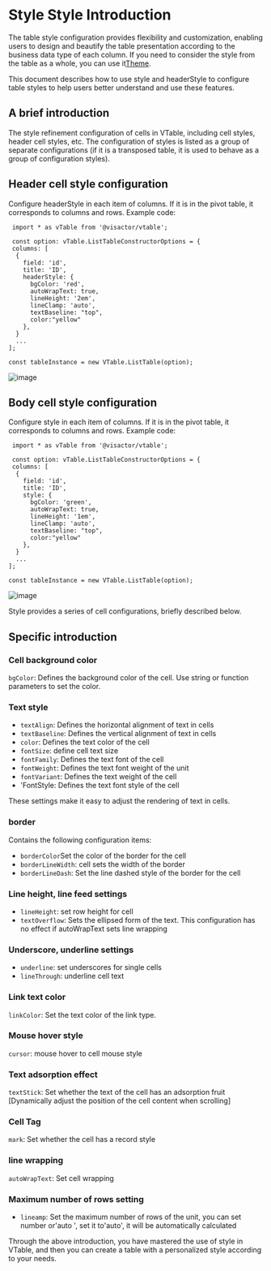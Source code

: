 # Style Style Introduction

The table style configuration provides flexibility and customization, enabling users to design and beautify the table presentation according to the business data type of each column. If you need to consider the style from the table as a whole, you can use it[Theme](../../guide/theme_and_style/theme).

This document describes how to use style and headerStyle to configure table styles to help users better understand and use these features.

## A brief introduction

The style refinement configuration of cells in VTable, including cell styles, header cell styles, etc. The configuration of styles is listed as a group of separate configurations (if it is a transposed table, it is used to behave as a group of configuration styles).

## Header cell style configuration

Configure headerStyle in each item of columns. If it is in the pivot table, it corresponds to columns and rows. Example code:

     import * as vTable from '@visactor/vtable';

     const option: vTable.ListTableConstructorOptions = {
     columns: [
      {
        field: 'id',
        title: 'ID',
        headerStyle: {
          bgColor: 'red',
          autoWrapText: true,
          lineHeight: '2em',
          lineClamp: 'auto',
          textBaseline: "top",
          color:"yellow"
        },
      }
      ...
    ];

    const tableInstance = new VTable.ListTable(option);

![image](https://lf9-dp-fe-cms-tos.byteorg.com/obj/bit-cloud/0a2e223bdcd7410c08f6a6a0b.png)

## Body cell style configuration

Configure style in each item of columns. If it is in the pivot table, it corresponds to columns and rows. Example code:

     import * as vTable from '@visactor/vtable';

     const option: vTable.ListTableConstructorOptions = {
     columns: [
      {
        field: 'id',
        title: 'ID',
        style: {
          bgColor: 'green',
          autoWrapText: true,
          lineHeight: '1em',
          lineClamp: 'auto',
          textBaseline: "top",
          color:"yellow"
        },
      }
      ...
    ];

    const tableInstance = new VTable.ListTable(option);

![image](https://lf9-dp-fe-cms-tos.byteorg.com/obj/bit-cloud/a2c7623458257d15626270908.png)

Style provides a series of cell configurations, briefly described below.

## Specific introduction

### Cell background color

`bgColor`: Defines the background color of the cell. Use string or function parameters to set the color.

### Text style

*   `textAlign`: Defines the horizontal alignment of text in cells
*   `textBaseline`: Defines the vertical alignment of text in cells
*   `color`: Defines the text color of the cell
*   `fontSize`: define cell text size
*   `fontFamily`: Defines the text font of the cell
*   `fontWeight`: Defines the text font weight of the unit
*   `fontVariant`: Defines the text weight of the cell
*   'FontStyle: Defines the text font style of the cell

These settings make it easy to adjust the rendering of text in cells.

### border

Contains the following configuration items:

*   `borderColor`Set the color of the border for the cell
*   `borderLineWidth`: cell sets the width of the border
*   `borderLineDash`: Set the line dashed style of the border for the cell

### Line height, line feed settings

*   `lineHeight`: set row height for cell
*   `textOverflow`: Sets the ellipsed form of the text. This configuration has no effect if autoWrapText sets line wrapping

### Underscore, underline settings

*   `underline`: set underscores for single cells
*   `lineThrough`: underline cell text

### Link text color

`linkColor`: Set the text color of the link type.

### Mouse hover style

`cursor`: mouse hover to cell mouse style

### Text adsorption effect

`textStick`: Set whether the text of the cell has an adsorption fruit \[Dynamically adjust the position of the cell content when scrolling]

### Cell Tag

`mark`: Set whether the cell has a record style

### line wrapping

`autoWrapText`: Set cell wrapping

### Maximum number of rows setting

*   `lineamp`: Set the maximum number of rows of the unit, you can set number or'auto ', set it to'auto', it will be automatically calculated

Through the above introduction, you have mastered the use of style in VTable, and then you can create a table with a personalized style according to your needs.
